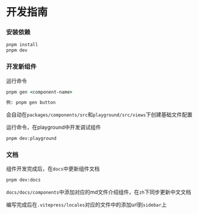 # 开发指南

### 安装依赖

```cmd
pnpm install
pnpm dev
```

### 开发新组件

运行命令

```cmd
pnpm gen <component-name>

例: pnpm gen button
```

会自动在`packages/components/src`和`playground/src/views`下创建基础文件配置

运行命令，在playground中开发调试组件

```cmd
pnpm dev:playground
```

### 文档
组件开发完成后，在`docs`中更新组件文档

```cmd
pnpm dev:docs
```

`docs/docs/components`中添加对应的md文件介绍组件，在`zh`下同步更新中文文档

编写完成后在`.vitepress/locales`对应的文件中的添加url到`sidebar`上
